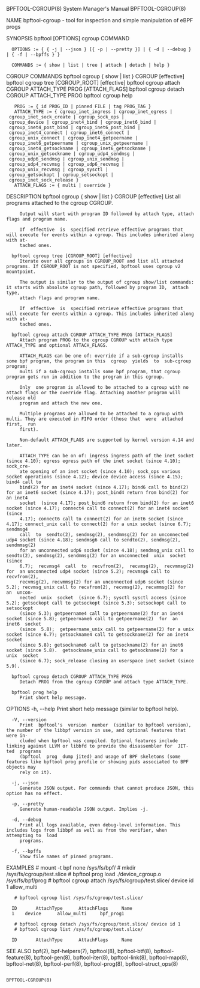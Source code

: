 BPFTOOL-CGROUP(8)						    System Manager's Manual						     BPFTOOL-CGROUP(8)

NAME
       bpftool-cgroup - tool for inspection and simple manipulation of eBPF progs

SYNOPSIS
	  bpftool [OPTIONS] cgroup COMMAND

	  OPTIONS := { { -j | --json } [{ -p | --pretty }] | { -d | --debug } | { -f | --bpffs } }

	  COMMANDS := { show | list | tree | attach | detach | help }

CGROUP COMMANDS
       bpftool cgroup { show | list } CGROUP [effective]
       bpftool cgroup tree [CGROUP_ROOT] [effective]
       bpftool cgroup attach CGROUP ATTACH_TYPE PROG [ATTACH_FLAGS]
       bpftool cgroup detach CGROUP ATTACH_TYPE PROG
       bpftool cgroup help

       PROG := { id PROG_ID | pinned FILE | tag PROG_TAG }
       ATTACH_TYPE := { cgroup_inet_ingress | cgroup_inet_egress |
	 cgroup_inet_sock_create | cgroup_sock_ops |
	 cgroup_device | cgroup_inet4_bind | cgroup_inet6_bind |
	 cgroup_inet4_post_bind | cgroup_inet6_post_bind |
	 cgroup_inet4_connect | cgroup_inet6_connect |
	 cgroup_unix_connect | cgroup_inet4_getpeername |
	 cgroup_inet6_getpeername | cgroup_unix_getpeername |
	 cgroup_inet4_getsockname | cgroup_inet6_getsockname |
	 cgroup_unix_getsockname | cgroup_udp4_sendmsg |
	 cgroup_udp6_sendmsg | cgroup_unix_sendmsg |
	 cgroup_udp4_recvmsg | cgroup_udp6_recvmsg |
	 cgroup_unix_recvmsg | cgroup_sysctl |
	 cgroup_getsockopt | cgroup_setsockopt |
	 cgroup_inet_sock_release }
       ATTACH_FLAGS := { multi | override }

DESCRIPTION
	  bpftool cgroup { show | list } CGROUP [effective]
		 List all programs attached to the cgroup CGROUP.

		 Output will start with program ID followed by attach type, attach flags and program name.

		 If  effective	is  specified retrieve effective programs that will execute for events within a cgroup. This includes inherited along with at‐
		 tached ones.

	  bpftool cgroup tree [CGROUP_ROOT] [effective]
		 Iterate over all cgroups in CGROUP_ROOT and list all attached programs. If CGROUP_ROOT is not specified, bpftool uses cgroup v2 mountpoint.

		 The output is similar to the output of cgroup show/list commands: it starts with absolute cgroup path, followed by program ID,	 attach	 type,
		 attach flags and program name.

		 If  effective	is  specified retrieve effective programs that will execute for events within a cgroup. This includes inherited along with at‐
		 tached ones.

	  bpftool cgroup attach CGROUP ATTACH_TYPE PROG [ATTACH_FLAGS]
		 Attach program PROG to the cgroup CGROUP with attach type ATTACH_TYPE and optional ATTACH_FLAGS.

		 ATTACH_FLAGS can be one of: override if a sub-cgroup installs some bpf program, the program in this  cgroup  yields  to  sub-cgroup  program;
		 multi if a sub-cgroup installs some bpf program, that cgroup program gets run in addition to the program in this cgroup.

		 Only  one program is allowed to be attached to a cgroup with no attach flags or the override flag. Attaching another program will release old
		 program and attach the new one.

		 Multiple programs are allowed to be attached to a cgroup with multi. They are executed in FIFO order (those that  were	 attached  first,  run
		 first).

		 Non-default ATTACH_FLAGS are supported by kernel version 4.14 and later.

		 ATTACH_TYPE can be on of: ingress ingress path of the inet socket (since 4.10); egress egress path of the inet socket (since 4.10); sock_cre‐
		 ate opening of an inet socket (since 4.10); sock_ops various socket operations (since 4.12); device device access (since 4.15); bind4 call to
		 bind(2) for an inet4 socket (since 4.17); bind6 call to bind(2) for an inet6 socket (since 4.17); post_bind4 return from bind(2) for an inet4
		 socket	 (since 4.17); post_bind6 return from bind(2) for an inet6 socket (since 4.17); connect4 call to connect(2) for an inet4 socket (since
		 4.17); connect6 call to connect(2) for an inet6 socket (since 4.17); connect_unix call to connect(2) for a unix socket (since 6.7);  sendmsg4
		 call  to  sendto(2), sendmsg(2), sendmmsg(2) for an unconnected udp4 socket (since 4.18); sendmsg6 call to sendto(2), sendmsg(2), sendmmsg(2)
		 for an unconnected udp6 socket (since 4.18); sendmsg_unix call to sendto(2), sendmsg(2), sendmmsg(2) for an unconnected  unix	socket	(since
		 6.7);	recvmsg4  call	to  recvfrom(2),  recvmsg(2),  recvmmsg(2)  for	 an unconnected udp4 socket (since 5.2); recvmsg6 call to recvfrom(2),
		 recvmsg(2), recvmmsg(2) for an unconnected udp6 socket (since 5.2); recvmsg_unix call to recvfrom(2), recvmsg(2), recvmmsg(2) for  an	uncon‐
		 nected	 unix  socket  (since 6.7); sysctl sysctl access (since 5.2); getsockopt call to getsockopt (since 5.3); setsockopt call to setsockopt
		 (since 5.3); getpeername4 call to getpeername(2) for an inet4 socket (since 5.8); getpeername6 call to getpeername(2)	for  an	 inet6	socket
		 (since	 5.8);	getpeername_unix call to getpeername(2) for a unix socket (since 6.7); getsockname4 call to getsockname(2) for an inet4 socket
		 (since 5.8); getsockname6 call to getsockname(2) for an inet6 socket (since 5.8).  getsockname_unix call to getsockname(2) for a unix	socket
		 (since 6.7); sock_release closing an userspace inet socket (since 5.9).

	  bpftool cgroup detach CGROUP ATTACH_TYPE PROG
		 Detach PROG from the cgroup CGROUP and attach type ATTACH_TYPE.

	  bpftool prog help
		 Print short help message.

OPTIONS
	  -h, --help
		 Print short help message (similar to bpftool help).

	  -V, --version
		 Print	bpftool's  version  number  (similar to bpftool version), the number of the libbpf version in use, and optional features that were in‐
		 cluded when bpftool was compiled. Optional features include linking against LLVM or libbfd to provide the disassembler for  JIT-ted  programs
		 (bpftool  prog	 dump jited) and usage of BPF skeletons (some features like bpftool prog profile or showing pids associated to BPF objects may
		 rely on it).

	  -j, --json
		 Generate JSON output. For commands that cannot produce JSON, this option has no effect.

	  -p, --pretty
		 Generate human-readable JSON output. Implies -j.

	  -d, --debug
		 Print all logs available, even debug-level information. This includes logs from libbpf as well as from the verifier, when attempting to  load
		 programs.

	  -f, --bpffs
		 Show file names of pinned programs.

EXAMPLES
       # mount -t bpf none /sys/fs/bpf/
       # mkdir /sys/fs/cgroup/test.slice
       # bpftool prog load ./device_cgroup.o /sys/fs/bpf/prog
       # bpftool cgroup attach /sys/fs/cgroup/test.slice/ device id 1 allow_multi

       # bpftool cgroup list /sys/fs/cgroup/test.slice/

	  ID	   AttachType	   AttachFlags	   Name
	  1	   device	   allow_multi	   bpf_prog1

       # bpftool cgroup detach /sys/fs/cgroup/test.slice/ device id 1
       # bpftool cgroup list /sys/fs/cgroup/test.slice/

	  ID	   AttachType	   AttachFlags	   Name

SEE ALSO
	  bpf(2),   bpf-helpers(7),   bpftool(8),   bpftool-btf(8),  bpftool-feature(8),  bpftool-gen(8),  bpftool-iter(8),  bpftool-link(8),  bpftool-map(8),
	  bpftool-net(8), bpftool-perf(8), bpftool-prog(8), bpftool-struct_ops(8)

																	     BPFTOOL-CGROUP(8)
